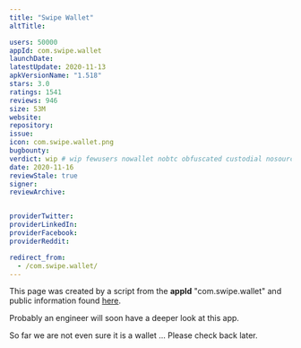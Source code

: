 ```yaml
---
title: "Swipe Wallet"
altTitle: 

users: 50000
appId: com.swipe.wallet
launchDate: 
latestUpdate: 2020-11-13
apkVersionName: "1.518"
stars: 3.0
ratings: 1541
reviews: 946
size: 53M
website: 
repository: 
issue: 
icon: com.swipe.wallet.png
bugbounty: 
verdict: wip # wip fewusers nowallet nobtc obfuscated custodial nosource nonverifiable reproducible bounty defunct
date: 2020-11-16
reviewStale: true
signer: 
reviewArchive:


providerTwitter: 
providerLinkedIn: 
providerFacebook: 
providerReddit: 

redirect_from:
  - /com.swipe.wallet/
---
```



This page was created by a script from the **appId** "com.swipe.wallet" and public
information found
[here](https://play.google.com/store/apps/details?id=com.swipe.wallet).

Probably an engineer will soon have a deeper look at this app.

So far we are not even sure it is a wallet ... Please check back later.